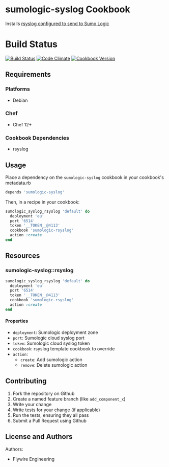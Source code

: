 sumologic-syslog Cookbook
========================

Installs [rsyslog configured to send to Sumo Logic](https://help.sumologic.com/Send_Data/Sources/02Sources_for_Hosted_Collectors/Cloud_Syslog_Source)

Build Status
============

[![Build Status](https://travis-ci.org/peertransfer/sumologic-syslog.svg?branch=master)](https://travis-ci.org/peertransfer/sumologic-syslog)
[![Code Climate](https://codeclimate.com/github/peertransfer/sumologic-syslog/badges/gpa.svg)](https://codeclimate.com/github/peertransfer/sumologic-syslog)
[![Cookbook Version](https://img.shields.io/cookbook/v/sumologic-syslog.svg)](https://supermarket.chef.io/cookbooks/sumologic-syslog)

## Requirements

### Platforms

- Debian

### Chef

- Chef 12+

### Cookbook Dependencies

- rsyslog

## Usage

Place a dependency on the `sumologic-syslog` cookbook in your cookbook's metadata.rb

```ruby
depends 'sumologic-syslog'
```

Then, in a recipe in your cookbook:

```ruby
sumologic_syslog_rsyslog 'default' do
  deployment 'eu'
  port '6514'
  token '__TOKEN__@4113'
  cookbook 'sumologic-rsyslog'
  action :create
end

```

## Resources

### sumologic-syslog::rsyslog

```ruby
sumologic_syslog_rsyslog 'default' do
  deployment 'eu'
  port '6514'
  token '__TOKEN__@4113'
  cookbook 'sumologic-rsyslog'
  action :create
end
```

#### Properties

- `deployment`: Sumologic deployment zone
- `port`: Sumologic cloud syslog port
- `token`: Sumologic cloud syslog token
- `cookbook`: rsyslog template cookbook to override
- `action`:
  - `create`: Add sumologic action
  - `remove`: Delete sumologic action

## Contributing

1. Fork the repository on Github
2. Create a named feature branch (like `add_component_x`)
3. Write your change
4. Write tests for your change (if applicable)
5. Run the tests, ensuring they all pass
6. Submit a Pull Request using Github

## License and Authors

Authors:
  - Flywire Engineering

